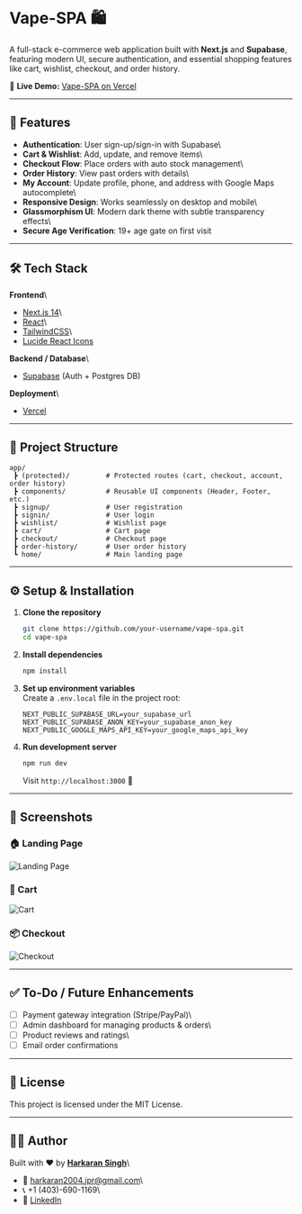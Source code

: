 # Vape-SPA 🛍️

A full-stack e-commerce web application built with **Next.js** and
**Supabase**, featuring modern UI, secure authentication, and essential
shopping features like cart, wishlist, checkout, and order history.

🔗 **Live Demo:** [Vape-SPA on Vercel](https://vape-spa.vercel.app/)

------------------------------------------------------------------------

## 🚀 Features

-   **Authentication**: User sign-up/sign-in with Supabase\
-   **Cart & Wishlist**: Add, update, and remove items\
-   **Checkout Flow**: Place orders with auto stock management\
-   **Order History**: View past orders with details\
-   **My Account**: Update profile, phone, and address with Google Maps
    autocomplete\
-   **Responsive Design**: Works seamlessly on desktop and mobile\
-   **Glassmorphism UI**: Modern dark theme with subtle transparency
    effects\
-   **Secure Age Verification**: 19+ age gate on first visit

------------------------------------------------------------------------

## 🛠️ Tech Stack

**Frontend**\
- [Next.js 14](https://nextjs.org/)\
- [React](https://react.dev/)\
- [TailwindCSS](https://tailwindcss.com/)\
- [Lucide React Icons](https://lucide.dev/)

**Backend / Database**\
- [Supabase](https://supabase.com/) (Auth + Postgres DB)

**Deployment**\
- [Vercel](https://vercel.com/)

------------------------------------------------------------------------

## 📂 Project Structure

    app/
     ┣ (protected)/         # Protected routes (cart, checkout, account, order history)
     ┣ components/          # Reusable UI components (Header, Footer, etc.)
     ┣ signup/              # User registration
     ┣ signin/              # User login
     ┣ wishlist/            # Wishlist page
     ┣ cart/                # Cart page
     ┣ checkout/            # Checkout page
     ┣ order-history/       # User order history
     ┗ home/                # Main landing page

------------------------------------------------------------------------

## ⚙️ Setup & Installation

1.  **Clone the repository**

    ``` bash
    git clone https://github.com/your-username/vape-spa.git
    cd vape-spa
    ```

2.  **Install dependencies**

    ``` bash
    npm install
    ```

3.  **Set up environment variables**\
    Create a `.env.local` file in the project root:

    ``` env
    NEXT_PUBLIC_SUPABASE_URL=your_supabase_url
    NEXT_PUBLIC_SUPABASE_ANON_KEY=your_supabase_anon_key
    NEXT_PUBLIC_GOOGLE_MAPS_API_KEY=your_google_maps_api_key
    ```

4.  **Run development server**

    ``` bash
    npm run dev
    ```

    Visit `http://localhost:3000` 🎉

------------------------------------------------------------------------

## 📸 Screenshots

### 🏠 Landing Page

![Landing Page](./public/screenshots/landing.png)

### 🛒 Cart

![Cart](./public/screenshots/cart.png)

### 📦 Checkout

![Checkout](./public/screenshots/checkout.png)

------------------------------------------------------------------------

## ✅ To-Do / Future Enhancements

-   [ ] Payment gateway integration (Stripe/PayPal)\
-   [ ] Admin dashboard for managing products & orders\
-   [ ] Product reviews and ratings\
-   [ ] Email order confirmations

------------------------------------------------------------------------

## 📜 License

This project is licensed under the MIT License.

------------------------------------------------------------------------

## 👨‍💻 Author

Built with ❤️ by **[Harkaran Singh](https://github.com/karan-sidhu22)**\
- 📧 harkaran2004.jpr@gmail.com\
- 📞 +1 (403)-690-1169\
- 🔗 [LinkedIn](https://www.linkedin.com/in/harkaran-singh)
